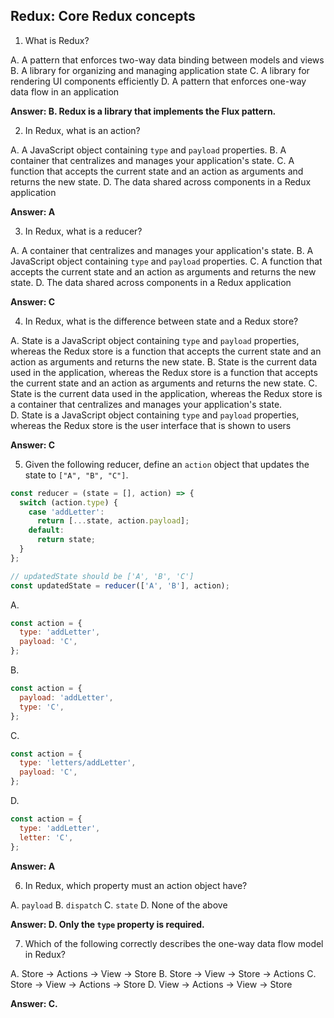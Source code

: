 ## Redux: Core Redux concepts

1. What is Redux?

A. A pattern that enforces two-way data binding between models and views
B. A library for organizing and managing application state
C. A library for rendering UI components efficiently
D. A pattern that enforces one-way data flow in an application

**Answer: B. Redux is a library that implements the Flux pattern.**

2. In Redux, what is an action?

A. A JavaScript object containing `type` and `payload` properties.
B. A container that centralizes and manages your application's state.
C. A function that accepts the current state and an action as arguments and returns the new state.
D. The data shared across components in a Redux application

**Answer: A**

3. In Redux, what is a reducer?

A. A container that centralizes and manages your application's state.
B. A JavaScript object containing `type` and `payload` properties.
C. A function that accepts the current state and an action as arguments and returns the new state.
D. The data shared across components in a Redux application

**Answer: C**

4. In Redux, what is the difference between state and a Redux store?

A. State is a JavaScript object containing `type` and `payload` properties, whereas the Redux store is a function that accepts the current state and an action as arguments and returns the new state.
B. State is the current data used in the application, whereas the Redux store is a function that accepts the current state and an action as arguments and returns the new state.
C. State is the current data used in the application, whereas the Redux store is a container that centralizes and manages your application's state.  
D. State is a JavaScript object containing `type` and `payload` properties, whereas the Redux store is the user interface that is shown to users

**Answer: C**

5. Given the following reducer, define an `action` object that updates the state to `["A", "B", "C"]`.

```js
const reducer = (state = [], action) => {
  switch (action.type) {
    case 'addLetter':
      return [...state, action.payload];
    default:
      return state;
  }
};

// updatedState should be ['A', 'B', 'C']
const updatedState = reducer(['A', 'B'], action);
```

A.

```js
const action = {
  type: 'addLetter',
  payload: 'C',
};
```

B.

```js
const action = {
  payload: 'addLetter',
  type: 'C',
};
```

C.

```js
const action = {
  type: 'letters/addLetter',
  payload: 'C',
};
```

D.

```js
const action = {
  type: 'addLetter',
  letter: 'C',
};
```

**Answer: A**

6. In Redux, which property must an action object have?

A. `payload`
B. `dispatch`
C. `state`
D. None of the above

**Answer: D. Only the `type` property is required.**

7. Which of the following correctly describes the one-way data flow model in Redux?

A. Store -> Actions -> View -> Store
B. Store -> View -> Store -> Actions
C. Store -> View -> Actions -> Store
D. View -> Actions -> View -> Store

**Answer: C.**
